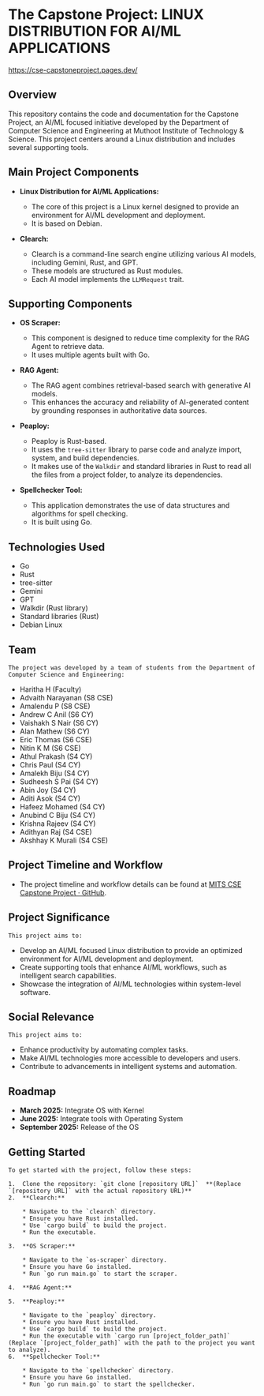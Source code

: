 #   The Capstone Project: LINUX DISTRIBUTION FOR AI/ML APPLICATIONS
https://cse-capstoneproject.pages.dev/

##   Overview

This repository contains the code and documentation for the Capstone Project, an AI/ML focused initiative developed by the Department of Computer Science and Engineering at Muthoot Institute of Technology & Science. This project centers around a Linux distribution and includes several supporting tools.

##   Main Project Components

* **Linux Distribution for AI/ML Applications:**

    * The core of this project is a Linux kernel designed to provide an environment for AI/ML development and deployment.
    * It is based on Debian.
* **Clearch:**

    * Clearch is a command-line search engine utilizing various AI models, including Gemini, Rust, and GPT.
    * These models are structured as Rust modules.
    * Each AI model implements the `LLMRequest` trait.

##   Supporting Components

* **OS Scraper:**

    * This component is designed to reduce time complexity for the RAG Agent to retrieve data.
    * It uses multiple agents built with Go.
* **RAG Agent:**

    * The RAG agent combines retrieval-based search with generative AI models.
    * This enhances the accuracy and reliability of AI-generated content by grounding responses in authoritative data sources.
* **Peaploy:**

    * Peaploy is Rust-based.
    * It uses the `tree-sitter` library to parse code and analyze import, system, and build dependencies.
    * It makes use of the `Walkdir` and standard libraries in Rust to read all the files from a project folder, to analyze its dependencies.
* **Spellchecker Tool:**

    * This application demonstrates the use of data structures and algorithms for spell checking.
    * It is built using Go.

##   Technologies Used

* Go
* Rust
* tree-sitter
* Gemini
* GPT
* Walkdir (Rust library)
* Standard libraries (Rust)
* Debian Linux

##   Team

    The project was developed by a team of students from the Department of Computer Science and Engineering:
* Haritha H (Faculty)
* Advaith Narayanan (S8 CSE)
* Amalendu P (S8 CSE)
* Andrew C Anil (S6 CY)
* Vaishakh S Nair (S6 CY)
* Alan Mathew (S6 CY)
* Eric Thomas (S6 CSE)
* Nitin K M (S6 CSE)
* Athul Prakash (S4 CY)
* Chris Paul (S4 CY)
* Amalekh Biju (S4 CY)
* Sudheesh S Pai (S4 CY)
* Abin Joy (S4 CY)
* Aditi Asok (S4 CY)
* Hafeez Mohamed (S4 CY)
* Anubind C Biju (S4 CY)
* Krishna Rajeev (S4 CY)
* Adithyan Raj (S4 CSE)
* Akshhay K Murali (S4 CSE)

##   Project Timeline and Workflow

* The project timeline and workflow details can be found at [MITS CSE Capstone Project · GitHub](https://github.com/MITSCSECapstoneProject).

##   Project Significance

    This project aims to:

* Develop an AI/ML focused Linux distribution to provide an optimized environment for AI/ML development and deployment.
* Create supporting tools that enhance AI/ML workflows, such as intelligent search capabilities.
* Showcase the integration of AI/ML technologies within system-level software.

##   Social Relevance

    This project aims to:

* Enhance productivity by automating complex tasks.
* Make AI/ML technologies more accessible to developers and users.
* Contribute to advancements in intelligent systems and automation.

##   Roadmap

* **March 2025:** Integrate OS with Kernel
* **June 2025:** Integrate tools with Operating System
* **September 2025:** Release of the OS

##   Getting Started

    To get started with the project, follow these steps:

    1.  Clone the repository: `git clone [repository URL]`  **(Replace `[repository URL]` with the actual repository URL)**
    2.  **Clearch:**

        * Navigate to the `clearch` directory.
        * Ensure you have Rust installed.
        * Use `cargo build` to build the project.
        * Run the executable.
    
    3.  **OS Scraper:**

        * Navigate to the `os-scraper` directory.
        * Ensure you have Go installed.
        * Run `go run main.go` to start the scraper.
    
    4.  **RAG Agent:**
    
    5.  **Peaploy:**

        * Navigate to the `peaploy` directory.
        * Ensure you have Rust installed.
        * Use `cargo build` to build the project.
        * Run the executable with `cargo run [project_folder_path]` (Replace `[project_folder_path]` with the path to the project you want to analyze).
    6.  **Spellchecker Tool:**

        * Navigate to the `spellchecker` directory.
        * Ensure you have Go installed.
        * Run `go run main.go` to start the spellchecker.

